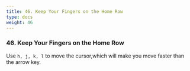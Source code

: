 ```yaml
---
title: 46. Keep Your Fingers on the Home Row
type: docs
weight: 46
---
```


### 46. Keep Your Fingers on the Home Row

Use `h, j, k, l` to move the cursor,which will make you move faster than the arrow key.
